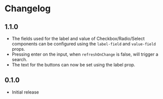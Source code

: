 # Changelog

## 1.1.0
- The fields used for the label and value of Checkbox/Radio/Select components
can be configured using the `label-field` and `value-field` props.
- Pressing enter on the input, when `refreshOnChange` is false, will trigger a search.
- The text for the buttons can now be set using the label prop.

## 0.1.0
- Initial release
